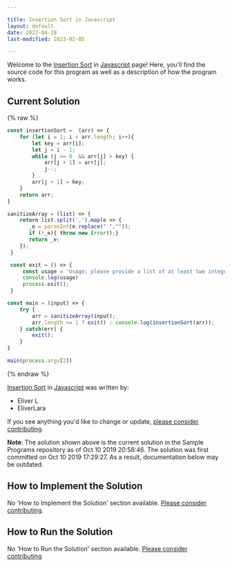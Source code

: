 ```yaml
---

title: Insertion Sort in Javascript
layout: default
date: 2022-04-28
last-modified: 2023-02-05

---
```


Welcome to the [Insertion Sort](https://sampleprograms.io/projects/insertion-sort) in [Javascript](https://sampleprograms.io/languages/javascript) page! Here, you'll find the source code for this program as well as a description of how the program works.

## Current Solution

{% raw %}

```javascript
const insertionSort =  (arr) => {
    for (let i = 1; i < arr.length; i++){
        let key = arr[i];
        let j = i - 1;
        while (j >= 0  && arr[j] > key) {
            arr[j + 1] = arr[j];
            j--;
        }
        arr[j + 1] = key;
    }
    return arr;
}

sanitizeArray = (list) => {
    return list.split(',').map(e => {
       _e = parseInt(e.replace(" ",""));
       if (!_e){ throw new Error();}
       return _e;
    });
 }

 const exit = () => {
     const usage = 'Usage: please provide a list of at least two integers to sort in the format "1, 2, 3, 4, 5"';
     console.log(usage)
     process.exit();
 }

const main = (input) => {
    try {
        arr = sanitizeArray(input);
        arr.length <= 1 ? exit() : console.log(insertionSort(arr));
    } catch(err) {
        exit();
    }
}

main(process.argv[2])
```

{% endraw %}

[Insertion Sort](https://sampleprograms.io/projects/insertion-sort) in [Javascript](https://sampleprograms.io/languages/javascript) was written by:

- Eliver L
- EliverLara

If you see anything you'd like to change or update, [please consider contributing](https://github.com/TheRenegadeCoder/sample-programs).

**Note**: The solution shown above is the current solution in the Sample Programs repository as of Oct 10 2019 20:58:46. The solution was first committed on Oct 10 2019 17:29:27. As a result, documentation below may be outdated.

## How to Implement the Solution

No 'How to Implement the Solution' section available. [Please consider contributing](https://github.com/TheRenegadeCoder/sample-programs-website).

## How to Run the Solution

No 'How to Run the Solution' section available. [Please consider contributing](https://github.com/TheRenegadeCoder/sample-programs-website).